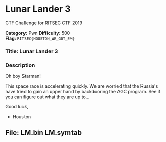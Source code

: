 # Lunar Lander 3
CTF Challenge for RITSEC CTF 2019


__Category:__ Pwn
__Difficulty:__ 500  
__Flag:__ `RITSEC{HOUSTON_WE_G0T_EM}`  

### Title: Lunar Lander 3
### Description

Oh boy Starman!

This space race is accelerating quickly. We are worried that the Russia's have tried to gain an upper hand by backdooring the AGC program. See if you can figure out what they are up to...

Good luck,
- Houston

## File: LM.bin LM.symtab
